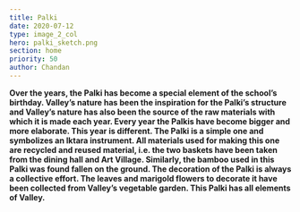 ```yaml
---
title: Palki
date: 2020-07-12
type: image_2_col
hero: palki_sketch.png
section: home
priority: 50
author: Chandan
---
```

**Over the years, the Palki has become a special element of the school’s birthday. Valley’s nature has been the inspiration for the Palki’s structure and Valley’s nature has also been the source of the raw materials with which it is made each year. Every year the Palkis have become bigger and more elaborate. This year is different. The Palki is a simple one and symbolizes an Iktara instrument. All materials used for making this one are recycled and reused material, i.e. the two baskets have been taken from the dining hall and Art Village. Similarly, the bamboo used in this Palki was found fallen on the ground. The decoration of the Palki is always a collective effort. The leaves and marigold flowers to decorate it have been collected from Valley’s vegetable garden. This Palki has all elements of Valley.**